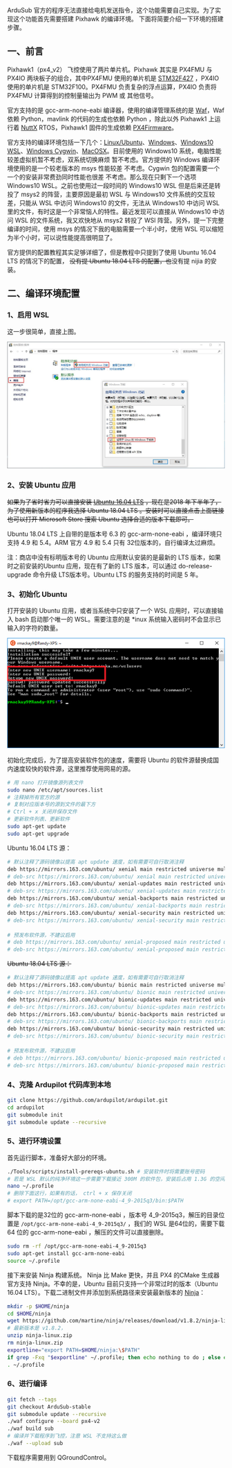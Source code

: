 
ArduSub 官方的程序无法直接给电机发送指令，这个功能需要自己实现。为了实现这个功能首先需要搭建 Pixhawk 的编译环境。
下面将简要介绍一下环境的搭建步骤。

<!--more-->

## 一、前言

Pixhawk1（px4_v2） 飞控使用了两片单片机。Pixhawk 其实是 PX4FMU 与 PX4IO 两块板子的组合，其中PX4FMU 使用的单片机是 [STM32F427](http://www.st.com/web/en/catalog/mmc/FM141/SC1169/SS1577/LN1789) ，PX4IO 使用的单片机是 STM32F100。PX4FMU  负责复杂的浮点运算，PX4IO 负责将 PX4FMU 计算得到的控制量输出为 PWM 或 其他信号。

官方支持的是 gcc-arm-none-eabi 编译器，使用的编译管理系统的是 [Waf](https://waf.io/)，Waf 依赖 Python，mavlink 的代码的生成也依赖 Python ，除此以外 Pixhawk1 上运行着 [NuttX](http://nuttx.org/) RTOS，Pixhawk1 固件的生成依赖 [PX4Firmware](https://github.com/PX4/Firmware)。

官方支持的编译环境包括一下几个：[Linux/Ubuntu](http://ardupilot.org/dev/docs/building-setup-linux.html)、[Windows](http://ardupilot.org/dev/docs/building-setup-windows.html)、[Windows10 WSL](http://ardupilot.org/dev/docs/building-setup-windows10.html)、[Windows Cygwin](http://ardupilot.org/dev/docs/building-setup-windows-cygwin.html)、[MacOSX](http://ardupilot.org/dev/docs/building-setup-mac.html)。目前使用的 Windows10 系统，电脑性能较差虚拟机暂不考虑，双系统切换麻烦 暂不考虑。官方提供的 Windows 编译环境使用的是一个较老版本的 msys 性能较差 不考虑。Cygwin 包的配置需要一个一个的安装非常费劲同时性能也很差 不考虑。那么现在只剩下一个选项 Windows10 WSL。之前也使用过一段时间的 Windows10 WSL 但是后来还是转投了 msys2 的阵营，主要原因是最初 WSL 与 Windows10 文件系统的交互较差，只能从 WSL 中访问 Windows10 的文件，无法从 Windows10 中访问 WSL 里的文件，有时这是一个非常恼人的特性。最近发现可以直接从 Windows10 中访问 WSL 的文件系统，我又欢快地从 msys2 转投了 WSl 阵营。另外，提一下完整编译的时间，使用 msys 的情况下我的电脑需要一个半小时，使用 WSL 可以缩短为半个小时，可以说性能提高很明显了。

官方提供的配置教程其实足够详细了，但是教程中只提到了使用 Ubuntu 16.04 LTS 的情况下的配置， ~~没有提 Ubuntu 18.04 LTS 的配置，也~~没有提 nijia 的安装。

## 二、编译环境配置

### 1、启用 WSL

这一步很简单，直接上图。

![enable-WSL](/img/build-environment-for-ArduSub/enable-wsl.jpg)

### 2、安装 Ubuntu 应用

~~如果为了省时省力可以直接安装 [Ubuntu 16.04 LTS](https://www.microsoft.com/store/productId/9PJN388HP8C9) ，现在是2018 年下半年了，为了使用新版本的程序我选择 Ubuntu 18.04 LTS 。安装时可以直接点击上面链接也可以打开 Microsoft Store 搜索 Ubuntu 选择合适的版本下载即可。~~

Ubuntu 18.04 LTS 上自带的是版本号 6.3 的 gcc-arm-none-eabi ，编译环境只支持 4.9 和 5.4。ARM 官方 4.9 和 5.4 只有 32位版本的，自行编译太过麻烦。

注：商店中没有标明版本号的 Ubuntu 应用默认安装的是最新的 LTS 版本，如果时之前安装的Ubuntu 应用，现在有了新的 LTS 版本，可以通过 do-release-upgrade 命令升级 LTS版本号。Ubuntu LTS 的服务支持的时间是 5 年。



### 3、初始化 Ubuntu

打开安装的 Ubuntu 应用，或者当系统中只安装了一个 WSL 应用时，可以直接输入 bash 启动那个唯一的 WSL。需要注意的是 *inux 系统输入密码时不会显示已输入的字符的数量。

![wsl-init](/img/build-environment-for-ArduSub/wsl-init.png)



初始化完成后，为了提高安装软件包的速度，需要将 Ubuntu 的软件源替换成国内速度较快的软件源，这里推荐使用网易的源。

```bash
# 用 nano 打开镜像源列表文件
sudo nano /etc/apt/sources.list 
# 注释掉所有官方的源
# 复制对应版本号的源到文件的最下方
# Ctrl + x 关闭并保存文件
# 更新软件列表、更新软件
sudo apt-get update
sudo apt-get upgrade
```

Ubuntu 16.04 LTS 源：

```bash
# 默认注释了源码镜像以提高 apt update 速度，如有需要可自行取消注释
deb https://mirrors.163.com/ubuntu/ xenial main restricted universe multiverse
# deb-src https://mirrors.163.com/ubuntu/ xenial main restricted universe multiverse
deb https://mirrors.163.com/ubuntu/ xenial-updates main restricted universe multiverse
# deb-src https://mirrors.163.com/ubuntu/ xenial-updates main restricted universe multiverse
deb https://mirrors.163.com/ubuntu/ xenial-backports main restricted universe multiverse
# deb-src https://mirrors.163.com/ubuntu/ xenial-backports main restricted universe multiverse
deb https://mirrors.163.com/ubuntu/ xenial-security main restricted universe multiverse
# deb-src https://mirrors.163.com/ubuntu/ xenial-security main restricted universe multiverse

# 预发布软件源，不建议启用
# deb https://mirrors.163.com/ubuntu/ xenial-proposed main restricted universe multiverse
# deb-src https://mirrors.163.com/ubuntu/ xenial-proposed main restricted universe multiverse

```

~~Ubuntu 18.04 LTS 源：~~

```bash
# 默认注释了源码镜像以提高 apt update 速度，如有需要可自行取消注释
deb https://mirrors.163.com/ubuntu/ bionic main restricted universe multiverse
# deb-src https://mirrors.163.com/ubuntu/ bionic main restricted universe multiverse
deb https://mirrors.163.com/ubuntu/ bionic-updates main restricted universe multiverse
# deb-src https://mirrors.163.com/ubuntu/ bionic-updates main restricted universe multiverse
deb https://mirrors.163.com/ubuntu/ bionic-backports main restricted universe multiverse
# deb-src https://mirrors.163.com/ubuntu/ bionic-backports main restricted universe multiverse
deb https://mirrors.163.com/ubuntu/ bionic-security main restricted universe multiverse
# deb-src https://mirrors.163.com/ubuntu/ bionic-security main restricted universe multiverse

# 预发布软件源，不建议启用
# deb https://mirrors.163.com/ubuntu/ bionic-proposed main restricted universe multiverse
# deb-src https://mirrors.163.com/ubuntu/ bionic-proposed main restricted universe multiverse
```



### 4、克隆 Ardupilot 代码库到本地

```bash
git clone https://github.com/ardupilot/ardupilot.git
cd ardupilot
git submodule init
git submodule update --recursive
```



### 5、进行环境设置

首先运行脚本，准备好大部分的环境。

```bash
./Tools/scripts/install-prereqs-ubuntu.sh # 安装软件时将需要账号密码
# 若是 WSL 默认的纯净环境这一步需要下载接近 300M 的软件包，安装后占用 1.3G 的空间
nano ~/.profile 
# 删除下面这行，如果有的话， ctrl + x 保存关闭
# export PATH=/opt/gcc-arm-none-eabi-4_9-2015q3/bin:$PATH
```

脚本下载的是32位的 gcc-arm-none-eabi ，版本号 4_9-2015q3，解压的目录位置是 `/opt/gcc-arm-none-eabi-4_9-2015q3/` ，我们的 WSL 是64位的，需要下载 64 位的 gcc-arm-none-eabi ，解压的文件可以直接删除。

```bash
sudo rm -rf /opt/gcc-arm-none-eabi-4_9-2015q3
sudo apt-get install gcc-arm-none-eabi
source ~/.profile
```



接下来安装 Ninja 构建系统。 Ninja 比 Make 更快，并且 PX4 的CMake 生成器官方支持 Ninja。不幸的是，Ubuntu 目前只支持一个非常过时的版本（Ubuntu 16.04 LTS）。下载二进制文件并添加到系统路径来安装最新版本的 [Ninja](https://github.com/martine/ninja)：

```bash
mkdir -p $HOME/ninja
cd $HOME/ninja
wget https://github.com/martine/ninja/releases/download/v1.8.2/ninja-linux.zip 
# 最新版本是 v1.8.2，
unzip ninja-linux.zip
rm ninja-linux.zip
exportline="export PATH=$HOME/ninja:\$PATH"
if grep -Fxq "$exportline" ~/.profile; then echo nothing to do ; else echo $exportline >> ~/.profile; fi
. ~/.profile
```



### 6、进行编译

```bash
git fetch --tags
git checkout ArduSub-stable
git submodule update --recursive
./waf configure --board px4-v2
./waf build sub
# 编译并下载程序到飞控，注意 WSL 不支持这么做
./waf --upload sub
```

下载程序需要用到 QGroundControl。



